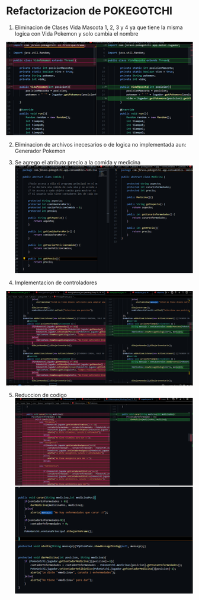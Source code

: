 # Refactorizacion de POKEGOTCHI

1. Eliminacion de Clases Vida Mascota 1, 2, 3 y 4 ya que tiene la misma logica con Vida Pokemon y solo cambia el nombre


![alt text](/RefactorizacionImg/RefactorImg1.png)

2. Eliminacion de archivos inecesarios o de logica no implementada aun:
    Generador Pokemon

3. Se agrego el atributo precio a la comida y medicina 
![alt text](/RefactorizacionImg/Precio.png)

4. Implementacion de controladores

![alt text](/RefactorizacionImg/ControllersAdding.png)

5. Reduccion de codigo
![alt text](/RefactorizacionImg/CodigoDuplicado.png)
![alt text](/RefactorizacionImg/CodigoDuplicado2.png)
